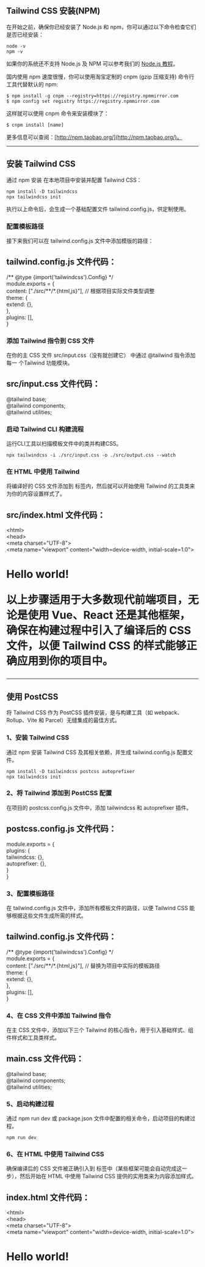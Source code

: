 ## Tailwind CSS 安装(NPM)

在开始之前，确保你已经安装了 Node.js 和 npm，你可以通过以下命令检查它们是否已经安装：

```
node -v
npm -v
```

如果你的系统还不支持 Node.js 及 NPM 可以参考我们的 [Node.js 教程](httsp://www.runoob.com/nodejs/nodejs-tutorial.html)。

国内使用 npm 速度很慢，你可以使用淘宝定制的 cnpm (gzip 压缩支持) 命令行工具代替默认的 npm:

```
$ npm install -g cnpm --registry=https://registry.npmmirror.com
$ npm config set registry https://registry.npmmirror.com
```

这样就可以使用 cnpm 命令来安装模块了：

```
$ cnpm install [name]
```

更多信息可以查阅：[http://npm.taobao.org/](http://npm.taobao.org/)。

* * *

## 安装 Tailwind CSS

通过 npm 安装 在本地项目中安装并配置 Tailwind CSS：

```
npm install -D tailwindcss
npx tailwindcss init
```

执行以上命令后，会生成一个基础配置文件 tailwind.config.js，供定制使用。

### 配置模板路径

接下来我们可以在 tailwind.config.js 文件中添加模版的路径：

## tailwind.config.js 文件代码：

/\*\* @type {import('tailwindcss').Config} \*/  
module.exports \= {  
  content: \["./src/\*\*/\*.{html,js}"\],  // 根据项目实际文件类型调整  
  theme: {  
    extend: {},  
  },  
  plugins: \[\],  
}  

### 添加 Tailwind 指令到 CSS 文件

在你的主 CSS 文件 src/input.css（没有就创建它） 中通过 @tailwind 指令添加每一 个Tailwind 功能模块。

## src/input.css 文件代码：

@tailwind base;  
@tailwind components;  
@tailwind utilities;  

### 启动 Tailwind CLI 构建流程

运行CLI工具以扫描模板文件中的类并构建CSS。

```
npx tailwindcss -i ./src/input.css -o ./src/output.css --watch
```

### 在 HTML 中使用 Tailwind

将编译好的 CSS 文件添加到 <head> 标签内，然后就可以开始使用 Tailwind 的工具类来为你的内容设置样式了。

## src/index.html 文件代码：

<!doctype html>  
<html\>  
<head\>  
  <meta charset\="UTF-8"\>  
  <meta name\="viewport" content\="width=device-width, initial-scale=1.0"\>  
  <link href\="./output.css" rel\="stylesheet"\>  
</head\>  
<body\>  
  <h1 class\="text-3xl font-bold underline"\>  
    Hello world!  
  </h1\>  
</body\>  
</html\>  

以上步骤适用于大多数现代前端项目，无论是使用 Vue、React 还是其他框架，确保在构建过程中引入了编译后的 CSS 文件，以便 Tailwind CSS 的样式能够正确应用到你的项目中。

* * *

## 使用 PostCSS

将 Tailwind CSS 作为 PostCSS 插件安装，是与构建工具（如 webpack、Rollup、Vite 和 Parcel）无缝集成的最佳方式。

### 1、安装 Tailwind CSS

通过 npm 安装 Tailwind CSS 及其相关依赖，并生成 tailwind.config.js 配置文件。

```
npm install -D tailwindcss postcss autoprefixer
npx tailwindcss init
```

### 2、将 Tailwind 添加到 PostCSS 配置

在项目的 postcss.config.js 文件中，添加 tailwindcss 和 autoprefixer 插件。

## postcss.config.js 文件代码：

module.exports \= {  
  plugins: {  
    tailwindcss: {},  
    autoprefixer: {},  
  }  
}  

### 3、配置模板路径

在 tailwind.config.js 文件中，添加所有模板文件的路径，以便 Tailwind CSS 能够根据这些文件生成所需的样式。

## tailwind.config.js 文件代码：

/\*\* @type {import('tailwindcss').Config} \*/  
module.exports \= {  
  content: \["./src/\*\*/\*.{html,js}"\], // 替换为项目中实际的模板路径  
  theme: {  
    extend: {},  
  },  
  plugins: \[\],  
}  

### 4、在 CSS 文件中添加 Tailwind 指令

在主 CSS 文件中，添加以下三个 Tailwind 的核心指令，用于引入基础样式、组件样式和工具类样式。

## main.css 文件代码：

@tailwind base;  
@tailwind components;  
@tailwind utilities;  

### 5、启动构建过程

通过 npm run dev 或 package.json 文件中配置的相关命令，启动项目的构建过程。

```
npm run dev
```

### 6、在 HTML 中使用 Tailwind CSS

确保编译后的 CSS 文件被正确引入到 <head> 标签中（某些框架可能会自动完成这一步），然后开始在 HTML 中使用 Tailwind CSS 提供的实用类来为内容添加样式。

## index.html 文件代码：

<!doctype html>  
<html\>  
<head\>  
  <meta charset\="UTF-8"\>  
  <meta name\="viewport" content\="width=device-width, initial-scale=1.0"\>  
  <link href\="/dist/main.css" rel\="stylesheet"\> <!-- 引入编译后的 CSS 文件 -->  
</head\>  
<body\>  
  <h1 class\="text-3xl font-bold underline"\>  
    Hello world!  
  </h1\>  
</body\>  
</html\>